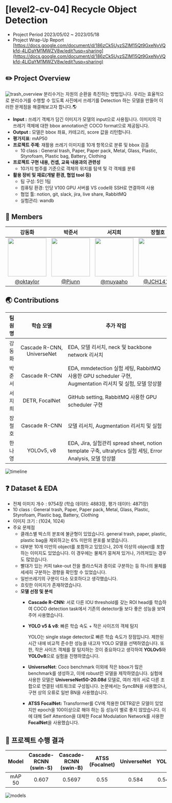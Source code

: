 # [level2-cv-04] Recycle Object Detection

- Project Period 2023/05/02 ~ 2023/05/18
- Project Wrap-Up Report [https://docs.google.com/document/d/186zCk5UyzSZIM15Qt9GxeNyVQkfd-4LiDaYM1MWZV8w/edit?usp=sharing](https://docs.google.com/document/d/186zCk5UyzSZIM15Qt9GxeNyVQkfd-4LiDaYM1MWZV8w/edit?usp=sharing)

## **✏️** Project Overview

![trash_overview](https://github.com/boostcampaitech5/level2_objectdetection-cv-04/assets/89245460/a2f47dd0-7313-44f2-9736-8622d54cae03)
분리수거는 자원의 순환을 촉진하는 방법입니다. 우리는 효율적으로 분리수거를 수행할 수 있도록 사진에서 쓰레기를 Detection 하는 모델을 만들어 이러한 문제점을 해결해보고자 합니다.🌎

- **Input :** 쓰레기 객체가 담긴 이미지가 모델의 input으로 사용됩니다. 이미지의 각 쓰레기 객체에 대한 bbox annotation은 COCO format으로 제공됩니다.
- **Output :** 모델은 bbox 좌표, 카테고리, score 값을 리턴합니다.
- **평가지표**: mAP50
- **프로젝트 주제**: 재활용 쓰레기 이미지를 10개 항목으로 분류 및 bbox 검출
    - 10 class : General trash, Paper, Paper pack, Metal, Glass, Plastic, Styrofoam, Plastic bag, Battery, Clothing
- **프로젝트 구현 내용, 컨셉, 교육 내용과의 관련성**
    - 10가지 범주를 기준으로 객체의 위치를 탐색 및 각 객체를 분류
- **활용 장비 및 재료(개발 환경, 협업 tool 등)**
    - 팀 구성: 5인 1팀
    - 컴퓨팅 환경: 인당 V100 GPU 서버를 VS code와 SSH로 연결하여 사용
    - 협업 툴: notion, git, slack, jira, live share, RabbitMQ
    - 실험관리: wandb

## 🙌 Members

| 강동화 | 박준서 | 서지희 | 장철호 | 한나영 |
| :---: | :---: | :---: | :---: | :---: |
| <img src = "https://user-images.githubusercontent.com/98503567/235584352-e7b0568f-3699-4b6e-869f-cc675631d74c.png" width="120" height="120"> | <img src = "https://user-images.githubusercontent.com/89245460/234033594-cb90a3c0-f0dc-4218-9e11-2abc8db2be67.png" width="120" height="120"> |<img src = "https://user-images.githubusercontent.com/76798969/234210787-18a54ddb-ae13-4554-960e-6bd45d7905fb.png" width="120" height="120">  | <img src = "https://avatars.githubusercontent.com/u/70846128?s=400&u=6309e4d3b06e87d1a400f130efb6d6b5d6198f7d&v=4" width="120" height="120" /> |<img src = "https://user-images.githubusercontent.com/76798969/233944944-7ff16045-a005-4e4e-bf59-632766194d7f.png" width="120" height="120" />|
| [@oktaylor](https://github.com/oktaylor) | [@Pjunn](https://github.com/Pjunn) | [@muyaaho](https://github.com/muyaaho) | [@JCH1410](https://github.com/JCH1410) | [@Bandi120424](https://github.com/Bandi120424) |



## **🌏** Contributions



| 팀원명 | 학습 모델 | 추가 작업 |
| :---: | :---: | --- |
| 강동화 | Cascade R-CNN, UniverseNet | EDA, 모델 리서치, neck 및 backbone network 리서치 |
| 박준서 | Cascade R-CNN | EDA, mmdetection 실험 세팅, RabbitMQ 사용한 GPU scheduler 구현, Augmentation 리서치 및 실험, 모델 앙상블 |
| 서지희 | DETR, FocalNet | GitHub setting, RabbitMQ 사용한 GPU scheduler 구현 |
| 장철호 | Cascade R-CNN | 모델 리서치, Augmentation 리서치 및 실험 |
| 한나영 | YOLOv5, v8 | EDA, Jira, 실험관리 spread sheet, notion template 구축, ultralytics 실험 세팅, Error Analysis, 모델 앙상블 |

![timeline](https://github.com/boostcampaitech5/level2_objectdetection-cv-04/assets/89245460/7b746387-d356-4377-8615-393a74e4f985)

## **❓** Dataset & EDA


- 전체 이미지 개수 : 9754장 (학습 데이터: 4883장, 평가 데이터: 4871장)
- 10 class : General trash, Paper, Paper pack, Metal, Glass, Plastic, Styrofoam, Plastic bag, Battery, Clothing
- 이미지 크기 : (1024, 1024)
- 주요 문제점
    - 클래스별 박스의 분포에 불균형이 있었습니다. general trash, paper, plastic, plastic bag을 제외하고는 6% 미만의 분포를 보였습니다.
    - 대부분 10개 미만의 object를 포함하고 있었으나, 20개 이상의 object를 포함하는 이미지도 있었습니다. 이 경우에는 물체가 뭉쳐져 있거나, 가려져있는 경우도 많았습니다.
    - 빨대가 있는 커피 take-out 잔을 플라스틱과 종이로 구분하는 등 하나의 물체를 세세히 구분하는 경향을 확인할 수 있었습니다.
    - 일반쓰레기의 구분이 다소 모호하다고 생각했습니다.
    - 흐릿한 이미지가 존재하였습니다.
    - **모델 선정 및 분석**
        - **Cascade R-CNN:** 서로 다른 IOU threshold를 갖는 ROI head를 학습하여 COCO detection task에서 기존의 detector들 보다 좋은 성능을 보여주어 사용했습니다.
        - **YOLO v5 & v8**: 빠른 학습 속도 + 작은 사이즈의 객체 탐지
            
            YOLO는 single stage detector로 빠른 학습 속도가 장점입니다. 제한된 시간 내에 비교적 준수한 성능을 내고자 YOLO 모델을 선택하였습니다. 또한, 작은 사이즈 객체를 잘 탐지하는 것이 중요하다고 생각하여 **YOLOv5**와 **YOLOv8**으로 실험을 진행하였습니다.
            
        - **UniverseNet**: Coco benchmark 이외에 작은 bbox가 많은 benchmark를 생성하고, 이에 robust한 모델을 제작하였습니다. 실험에 사용한 모델은 **UniverseNet50-20.08d** 모델로, 여러 개의 서로 다른 조합으로 연결된 네트워크로 구성됩니다. 논문에서는 SyncBN을 사용했으나, 구현 상의 오류로 일반 BN을 사용했습니다.
        - **ATSS FocalNet:** Transformer를 CV에 적용한 DETR같은 모델이 있었지만 epoch을 100이상으로 해야 하는 등 성능이 별로 좋지 않았습니다. 이에 대해 Self Attention을 대체한 Focal Modulation Network를 사용한 **FocalNet**을 사용했습니다.

## **:scroll: 프로젝트 수행 결과**



| Model | Cascade-RCNN (swin-S) | Cascade-RCNN (swin-B) | ATSS (Focalnet) | UniverseNet | YOLOv5 |
| :---: | :---: | :---: | :---: | :---: | :---: |
| mAP 50 | 0.607 | 0.5697 | 0.55 | 0.584 | 0.5463 |


![models](https://github.com/boostcampaitech5/level2_objectdetection-cv-04/assets/89245460/fca6344c-86bf-4382-8c97-49accfeb74f9)

